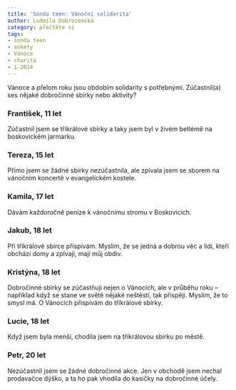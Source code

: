 ```yaml
---
title: 'Sonda teen: Vánoční solidarita'
author: Ludmila Dobrozemská
category: přečtěte si
tags:
- sonda teen
- ankety
- Vánoce
- charita
- 1-2014
---
```


Vánoce a přelom roku jsou obdobím solidarity s potřebnými. Zúčastnil(a) ses nějaké dobročinné sbírky nebo aktivity?

### František, 11 let
Zúčastnil jsem se tříkrálové sbírky a taky jsem byl v živém betlémě na boskovickém jarmarku.

### Tereza, 15 let
Přímo jsem se žádné sbírky nezúčastnila, ale zpívala jsem se sborem na vánočním koncertě v evangelickém kostele.

### Kamila, 17 let
Dávám každoročně peníze k vánočnímu stromu v Boskovicích.

### Jakub, 18 let
Při tříkrálové sbírce přispívám. Myslím, že se jedná a dobrou věc a lidi, kteří obchází domy a zpívají, mají můj obdiv.

### Kristýna, 18 let
Dobročinné sbírky se zúčastňuji nejen o Vánocích, ale v průběhu roku – například když se stane ve světě nějaké neštěstí, tak přispěji. Myslím, že to smysl má. O Vánocích přispívám do tříkrálové sbírky.

### Lucie, 18 let
Když jsem byla menší, chodila jsem na tříkrálovou sbírku po městě.

### Petr, 20 let
Nezúčastnil jsem se žádné dobročinné akce. Jen v obchodě jsem nechal prodavačce dýško, a ta ho pak vhodila do kasičky na dobročinné účely.
